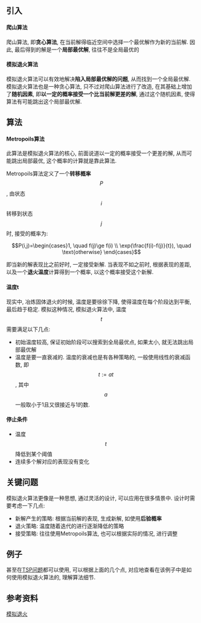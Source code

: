## 引入

#### 爬山算法

爬山算法, 即**贪心算法**, 在当前解得临近空间中选择一个最优解作为新的当前解. 因此, 最后得到的解是一个**局部最优解**, 往往不是全局最优的

#### 模拟退火算法

模拟退火算法可以有效地解决**陷入局部最优解的问题**, 从而找到一个全局最优解. 模拟退火算法也是一种贪心算法, 只不过对爬山算法进行了改造, 在其基础上增加了**随机因素**, 即**以一定的概率接受一个比当前解更差的解**, 通过这个随机因素, 使得算法有可能跳出这个局部最优解.

## 算法

#### Metropoils算法

此算法是模拟退火算法的核心, 前面说道以一定的概率接受一个更差的解, 从而可能跳出局部最优, 这个概率的计算就是靠此算法.

Metropoils算法定义了一个**转移概率**$$P$$, 由状态$$i$$转移到状态$$j$$时, 接受的概率为:

$$P(i,j)=\begin{cases}1, \quad f(j)\ge f(i) \\ \exp(\frac{f(i)-f(j)}{t}), \quad \text{otherwise} \end{cases}$$

即当新的解表现比之前好时, 一定接受新解. 当表现不如之前时, 根据表现的差距, 以及一个**退火温度**计算得到一个概率, 以这个概率接受这个新解.

#### 温度t

现实中, 冶炼固体退火的时候, 温度是要徐徐下降, 使得温度在每个阶段达到平衡, 最后趋于稳定. 模拟这种情况, 模拟退火算法中, 温度$$t$$需要满足以下几点:

- 初始温度较高, 保证初始阶段可以搜索到全局最优点, 如果太小, 就无法跳出局部最优解
- 温度是要一直衰减的. 温度的衰减也是有各种策略的, 一般使用线性的衰减函数, 即$$t:=at$$, 其中$$a$$一般取小于1且又很接近与1的数.

#### 停止条件

- 温度$$t$$降低到某个阈值
- 连续多个解对应的表现没有变化

## 关键问题

模拟退火算法更像是一种思想, 通过灵活的设计, 可以应用在很多情景中. 设计时需要考虑一下几点:

- 新解产生的策略: 根据当前解的表现, 生成新解, 如使用**后验概率**
- 退火策略: 温度随着迭代的进行逐渐降低的策略
- 接受策略: 往往使用Metropoils算法, 也可以根据实际的情况, 进行调整

## 例子

甚至在[TSP问题](https://mp.weixin.qq.com/s?src=3&timestamp=1542641634&ver=1&signature=DQSWlMsyL3Lph69znfkghF-DXRyy2PHcKo3UqjnGoebTnokBE2oehDS3zUe34MOCE7AXJM7kT3RreNixCypA2sJO-tDjB7GFxw2*HrZzcniZ4t8qnQhWv4JZtisLj2ntT6-eygCNzN0viyvGo5cYqvRlHxKY0X6*qNDmH*di9Ks=)都可以使用, 可以根据上面的几个点, 对应地查看在该例子中是如何使用模拟退火算法的, 理解算法细节.

## 参考资料

[模拟退火](https://www.cnblogs.com/GuoJiaSheng/p/4192301.html)

